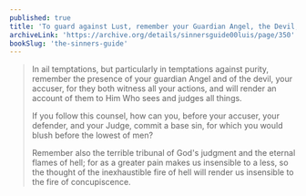 ```yaml
---
published: true
title: 'To guard against Lust, remember your Guardian Angel, the Devil, your final Judgment, and Hell'
archiveLink: 'https://archive.org/details/sinnersguide00luis/page/350'
bookSlug: 'the-sinners-guide'
---
```


> In ail temptations, but particularly in temptations against purity, remember the presence of your guardian Angel and of the devil, your accuser, for they both witness all your actions, and will render an account of them to Him Who sees and judges all things.
>
> If you follow this counsel, how can you, before your accuser, your defender, and your Judge, commit a base sin, for which you would blush before the lowest of men?
>
> Remember also the terrible tribunal of God's judgment and the eternal flames of hell; for as a greater pain makes us insensible to a less, so the thought of the inexhaustible fire of hell will render us insensible to the fire of concupiscence.
